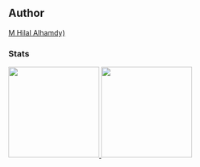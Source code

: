 ## Author
[M Hilal Alhamdy)](https://github.com/hilalhmdy)

### Stats
<p align="left">
<a href="https://github.com/hilalhmdy">
  <img height="180em" src="https://github-readme-stats.vercel.app/api?username=hilalhmdy&show_icons=true&theme=radical&include_all_commits=true&count_private=true&custom_title=Hilal's GitHub Stats"/>
  <img height="180em" src="https://github-readme-stats.vercel.app/api/top-langs?username=hilalhmdy&show_icons=true&locale=en&layout=compact&langs_count=8&theme=radical"/>
</a>
</p>
